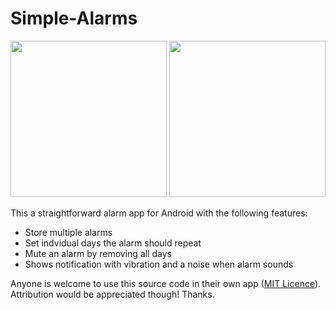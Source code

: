 # Simple-Alarms

<img src="https://raw.githubusercontent.com/PPartisan/Simple-Alarms/master/images/Screenshot_1483542026.png" data-canonical-src="https://raw.githubusercontent.com/PPartisan/Simple-Alarms/master/images/Screenshot_1483542026.png" width="250" /> <img src="https://raw.githubusercontent.com/PPartisan/Simple-Alarms/master/images/Screenshot_1483542049.png" data-canonical-src="https://raw.githubusercontent.com/PPartisan/Simple-Alarms/master/images/Screenshot_1483542049.png" width="250" />

This a straightforward alarm app for Android with the following features:

* Store multiple alarms
* Set indvidual days the alarm should repeat
* Mute an alarm by removing all days
* Shows notification with vibration and a noise when alarm sounds

Anyone is welcome to use this source code in their own app ([MIT Licence](https://github.com/PPartisan/Simple-Alarms/blob/master/LICENCE)). Attribution would be appreciated though! Thanks.
